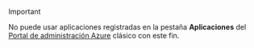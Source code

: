 > [!IMPORTANT]
> No puede usar aplicaciones registradas en la pestaña **Aplicaciones** del [Portal de administración Azure](https://manage.windowsazure.com/) clásico con este fin.
> 
> 



<!--HONumber=Nov16_HO2-->


